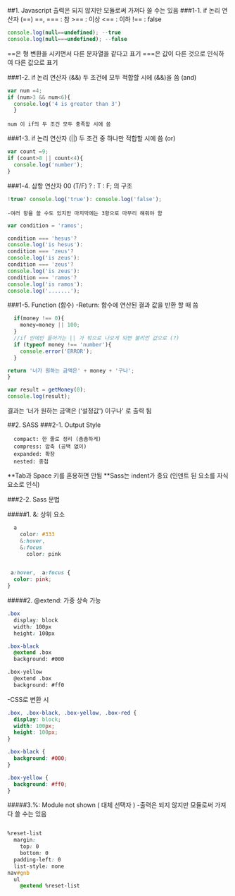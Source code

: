 ##1. Javascript 
출력은 되지 않지만 모듈로써 가져다 쓸 수는 있음
###1-1. if 논리 연산자 (==)
    ==, === : 참
    >== : 이상
    <== : 이하
    !== : false
    
```javascript
console.log(null==undefined); --true
console.log(null===undefined); --false
```
  ==은 형 변환을 시키면서 다른 문자열을 같다고 표기
  ===은 값이 다른 것으로 인식하여 다른 값으로 표기
  
###1-2. if 논리 연산자 (&&)
     두 조건에 모두 적합할 시에 (&&)을 씀 (and)
     
```javascript
var num =4;
if (num>3 && num<6){
  console.log('4 is greater than 3')
  }
```
    num 이 if의 두 조건 모두 충족할 시에 씀

###1-3. if 논리 연산자 (||)
      두 조건 중 하나만 적합할 시에 씀 (or)
      
```javascript
var count =9;
if (count>8 || count<4){
  console.log('number');
}
```

###1-4. 삼항 연산자
     00 (T/F) ?  : T : F; 의 구조
```javascript
!true? console.log('true'): console.log('false');
```
    -여러 항을 쓸 수도 있지만 마지막에는 3항으로 마무리 해줘야 함
```javascript
var condition = 'ramos';

condition === 'hesus'?
console.log('is hesus'):
condition === 'zeus'?
console.log('is zeus'):
condition === 'zeus'?
console.log('is zeus'):
condition === 'ramos'?
console.log('is ramos'):
console.log('.......');
```

###1-5. Function (함수)
    -Return: 함수에 연산된 결과 값을 반환 할 때 씀
```javascript
  if(money !== 0){
    money=money || 100;
  }
  //if 안에만 들어가는 || 가 밖으로 나오게 되면 불리언 값으로 (?)
  if (typeof money !== 'number'){
    console.error('ERROR');
  }

return '너가 원하는 금액은' + money + '구나';
}

var result = getMoney(0);
console.log(result);
```
결과는 ‘너가 원하는 금액은 (‘설정값') 이구나' 로 출력 됨

##2. SASS
###2-1. Output Style

      compact: 한 줄로 정리 (촘촘하게)
      compress: 압축 (공백 없이)
      expanded: 확장 
      nested: 중첩 

**Tab과  Space 키를 혼용하면 안됨
**Sass는 indent가 중요 (인덴트 된 요소를 자식 요소로 인식)

###2-2. Sass 문법

#####1. &: 상위 요소
```css
  a
    color: #333
    &:hover,
    &:focus
      color: pink
```
```css

 a:hover,  a:focus {
  color: pink;
}
```
#####2. @extend: 가중 상속 가능
```css
.box
  display: block
  width: 100px
  height: 100px

.box-black
  @extend .box
  background: #000

.box-yellow
  @extend .box
  background: #ff0
```
-CSS로 변환 시
```css
.box, .box-black, .box-yellow, .box-red {
  display: block;
  width: 100px;
  height: 100px;
}

.box-black {
  background: #000;
}

.box-yellow {
  background: #ff0;
}
```
#####3.%: Module not shown ( 대체 선택자 )
 -출력은 되지 않지만 모듈로써 가져다 쓸 수는 있음
```css

%reset-list
  margin:
    top: 0
    bottom: 0
  padding-left: 0
  list-style: none
nav#gnb
  ul
    @extend %reset-list
 ```

